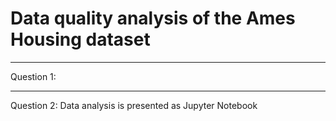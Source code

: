 # Data quality analysis of the Ames Housing dataset
____
Question 1:


____
Question 2:
Data analysis is presented as Jupyter Notebook
